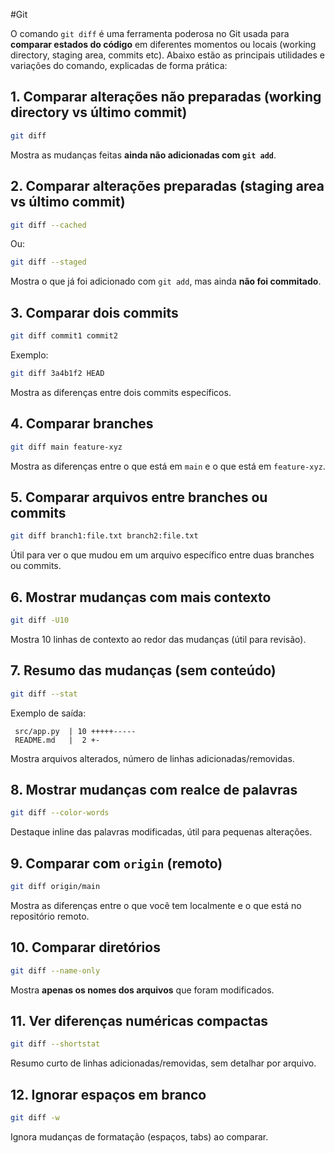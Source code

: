 #Git 

O comando `git diff` é uma ferramenta poderosa no Git usada para **comparar estados do código** em diferentes momentos ou locais (working directory, staging area, commits etc). Abaixo estão as principais utilidades e variações do comando, explicadas de forma prática:

## 1. Comparar alterações não preparadas (working directory vs último commit)

```bash
git diff
```

Mostra as mudanças feitas **ainda não adicionadas com `git add`**.

## 2. Comparar alterações preparadas (staging area vs último commit)

```bash
git diff --cached
```

Ou:

```bash
git diff --staged
```

Mostra o que já foi adicionado com `git add`, mas ainda **não foi commitado**.

## 3. Comparar dois commits

```bash
git diff commit1 commit2
```

Exemplo:

```bash
git diff 3a4b1f2 HEAD
```

Mostra as diferenças entre dois commits específicos.

## 4. Comparar branches

```bash
git diff main feature-xyz
```

Mostra as diferenças entre o que está em `main` e o que está em `feature-xyz`.

## 5. Comparar arquivos entre branches ou commits

```bash
git diff branch1:file.txt branch2:file.txt
```

Útil para ver o que mudou em um arquivo específico entre duas branches ou commits.

## 6. Mostrar mudanças com mais contexto

```bash
git diff -U10
```

Mostra 10 linhas de contexto ao redor das mudanças (útil para revisão).

## 7. Resumo das mudanças (sem conteúdo)

```bash
git diff --stat
```

Exemplo de saída:

```
 src/app.py  | 10 +++++-----
 README.md   |  2 +-
```

Mostra arquivos alterados, número de linhas adicionadas/removidas.

## 8. Mostrar mudanças com realce de palavras

```bash
git diff --color-words
```

Destaque inline das palavras modificadas, útil para pequenas alterações.

## 9. Comparar com `origin` (remoto)

```bash
git diff origin/main
```

Mostra as diferenças entre o que você tem localmente e o que está no repositório remoto.

## 10. Comparar diretórios

```bash
git diff --name-only
```

Mostra **apenas os nomes dos arquivos** que foram modificados.

## 11. Ver diferenças numéricas compactas

```bash
git diff --shortstat
```

Resumo curto de linhas adicionadas/removidas, sem detalhar por arquivo.

## 12. Ignorar espaços em branco

```bash
git diff -w
```

Ignora mudanças de formatação (espaços, tabs) ao comparar.
